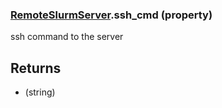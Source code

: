 ### [RemoteSlurmServer](RemoteSlurmServer.md).ssh_cmd (property)




ssh command to the server

Returns
----------
* (string)

